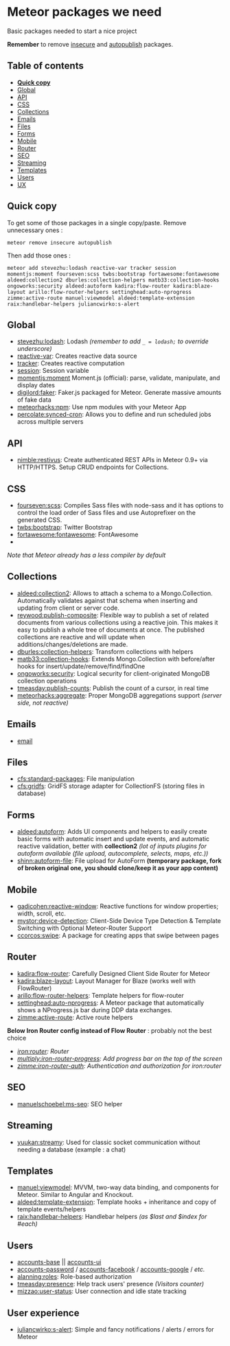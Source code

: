 # Meteor packages we need
Basic packages needed to start a nice project

**Remember** to remove [insecure](https://atmospherejs.com/meteor/insecure) and [autopublish](https://atmospherejs.com/meteor/autopublish) packages.

## Table of contents
- **[Quick copy](#quick-copy)**
- [Global](#global)
- [API](#api)
- [CSS](#css)
- [Collections](#collections)
- [Emails](#emails)
- [Files](#files)
- [Forms](#forms)
- [Mobile](#mobile)
- [Router](#router)
- [SEO](#seo)
- [Streaming](#streaming)
- [Templates](#templates)
- [Users](#users)
- [UX](#user-experience)

## Quick copy
To get some of those packages in a single copy/paste. Remove unnecessary ones :
```
meteor remove insecure autopublish
```
Then add those ones :
```
meteor add stevezhu:lodash reactive-var tracker session momentjs:moment fourseven:scss twbs:bootstrap fortawesome:fontawesome aldeed:collection2 dburles:collection-helpers matb33:collection-hooks ongoworks:security aldeed:autoform kadira:flow-router kadira:blaze-layout arillo:flow-router-helpers settinghead:auto-nprogress zimme:active-route manuel:viewmodel aldeed:template-extension raix:handlebar-helpers juliancwirko:s-alert
```

## Global
- [stevezhu:lodash](https://atmospherejs.com/stevezhu/lodash): Lodash *(remember to add `_ = lodash;` to override underscore)*
- [reactive-var](https://atmospherejs.com/meteor/reactive-var): Creates reactive data source
- [tracker](https://atmospherejs.com/meteor/tracker): Creates reactive computation
- [session](https://atmospherejs.com/meteor/session): Session variable
- [momentjs:moment](https://atmospherejs.com/momentjs/moment) Moment.js (official): parse, validate, manipulate, and display dates
- [digilord:faker](https://atmospherejs.com/digilord/faker): Faker.js packaged for Meteor. Generate massive amounts of fake data
- [meteorhacks:npm](https://atmospherejs.com/meteorhacks/npm): Use npm modules with your Meteor App
- [percolate:synced-cron](https://atmospherejs.com/percolate/synced-cron): Allows you to define and run scheduled jobs across multiple servers

## API
- [nimble:restivus](https://atmospherejs.com/nimble/restivus): Create authenticated REST APIs in Meteor 0.9+ via HTTP/HTTPS. Setup CRUD endpoints for Collections.

## CSS
- [fourseven:scss](https://atmospherejs.com/fourseven/scss): Compiles Sass files with node-sass and it has options to control the load order of Sass files and use Autoprefixer on the generated CSS.
- [twbs:bootstrap](https://atmospherejs.com/twbs/bootstrap): Twitter Bootstrap
- [fortawesome:fontawesome](https://atmospherejs.com/fortawesome/fontawesome): FontAwesome
- 
*Note that Meteor already has a less compiler by default*

## Collections
- [aldeed:collection2](https://atmospherejs.com/aldeed/collection2): Allows to attach a schema to a Mongo.Collection. Automatically validates against that schema when inserting and updating from client or server code.
- [reywood:publish-composite](https://atmospherejs.com/reywood/publish-composite): Flexible way to publish a set of related documents from various collections using a reactive join. This makes it easy to publish a whole tree of documents at once. The published collections are reactive and will update when additions/changes/deletions are made.
- [dburles:collection-helpers](https://atmospherejs.com/dburles/collection-helpers): Transform collections with helpers
- [matb33:collection-hooks](https://atmospherejs.com/matb33/collection-hooks): Extends Mongo.Collection with before/after hooks for insert/update/remove/find/findOne
- [ongoworks:security](https://atmospherejs.com/ongoworks/security): Logical security for client-originated MongoDB collection operations
- [tmeasday:publish-counts](https://atmospherejs.com/tmeasday/publish-counts): Publish the count of a cursor, in real time
- [meteorhacks:aggregate](https://atmospherejs.com/meteorhacks/aggregate): Proper MongoDB aggregations support *(server side, not reactive)*

## Emails
- [email](https://atmospherejs.com/meteor/email)

## Files
- [cfs:standard-packages](https://atmospherejs.com/cfs/standard-packages): File manipulation
- [cfs:gridfs](https://atmospherejs.com/cfs/gridfs): GridFS storage adapter for CollectionFS (storing files in database)

## Forms
- [aldeed:autoform](https://atmospherejs.com/aldeed/autoform): Adds UI components and helpers to easily create basic forms with automatic insert and update events, and automatic reactive validation, better with **collection2** *(lot of inputs plugins for autoform available (file upload, autocomplete, selects, maps, etc.))*
- [shinn:autoform-file](https://atmospherejs.com/shinn/autoform-file): File upload for AutoForm **(temporary package, fork of broken original one, you should clone/keep it as your app content)**

## Mobile
- [gadicohen:reactive-window](https://atmospherejs.com/gadicohen/reactive-window): Reactive functions for window properties; width, scroll, etc.
- [mystor:device-detection](https://atmospherejs.com/mystor/device-detection): Client-Side Device Type Detection & Template Switching with Optional Meteor-Router Support
- [ccorcos:swipe](https://atmospherejs.com/ccorcos/swipe): A package for creating apps that swipe between pages

## Router
- [kadira:flow-router](https://atmospherejs.com/kadira/flow-router): Carefully Designed Client Side Router for Meteor
- [kadira:blaze-layout](https://atmospherejs.com/kadira/blaze-layout): Layout Manager for Blaze (works well with FlowRouter)
- [arillo:flow-router-helpers](https://atmospherejs.com/arillo/flow-router-helpers): Template helpers for flow-router
- [settinghead:auto-nprogress](https://atmospherejs.com/settinghead/auto-nprogress): A Meteor package that automatically shows a NProgress.js bar during DDP data exchanges.
- [zimme:active-route](https://atmospherejs.com/zimme/active-route): Active route helpers

**Below Iron Router config instead of Flow Router** : probably not the best choice
- *[iron:router](https://atmospherejs.com/iron/router): Router*
- *[multiply:iron-router-progress](https://atmospherejs.com/multiply/iron-router-progress): Add progress bar on the top of the screen*
- *[zimme:iron-router-auth](https://atmospherejs.com/zimme/iron-router-auth): Authentication and authorization for iron:router*

## SEO
- [manuelschoebel:ms-seo](https://atmospherejs.com/manuelschoebel/ms-seo): SEO helper

## Streaming
- [yuukan:streamy](https://atmospherejs.com/yuukan/streamy): Used for classic socket communication without needing a database (example : a chat)

## Templates
- [manuel:viewmodel](https://atmospherejs.com/manuel/viewmodel): MVVM, two-way data binding, and components for Meteor. Similar to Angular and Knockout.
- [aldeed:template-extension](https://atmospherejs.com/aldeed/template-extension): Template hooks + inheritance and copy of template events/helpers
- [raix:handlebar-helpers](https://atmospherejs.com/raix/handlebar-helpers): Handlebar helpers *(as $last and $index for #each)*

## Users
- [accounts-base](https://atmospherejs.com/meteor/accounts-base) || [accounts-ui](https://atmospherejs.com/meteor/accounts-ui)
- [accounts-password](https://atmospherejs.com/meteor/accounts-password) / [accounts-facebook](https://atmospherejs.com/meteor/accounts-facebook) / [accounts-google](https://atmospherejs.com/meteor/accounts-google) / *etc.*
- [alanning:roles](https://atmospherejs.com/alanning/roles): Role-based authorization
- [tmeasday:presence](https://atmospherejs.com/tmeasday/presence): Help track users' presence *(Visitors counter)*
- [mizzao:user-status](https://atmospherejs.com/mizzao/user-status): User connection and idle state tracking

## User experience
- [juliancwirko:s-alert](https://atmospherejs.com/juliancwirko/s-alert): Simple and fancy notifications / alerts / errors for Meteor

